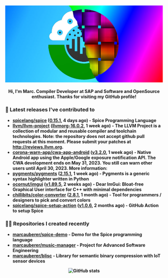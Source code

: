 <p align="center">
	<img src="https://raw.githubusercontent.com/marcauberer/marcauberer/master/images/frontpage-image.jpg">
	<br><br>
	<b>Hi, I'm Marc. Compiler Developer at SAP and Software and OpenSource enthusiast. Thanks for visiting my GitHub profile!
</p>

### 🚀 Latest releases I've contributed to


- [spicelang/spice](https://github.com/spicelang/spice) ([0.15.1](https://github.com/spicelang/spice/releases/tag/0.15.1), 4 days ago) - Spice Programming Language
- [llvm/llvm-project](https://github.com/llvm/llvm-project) ([llvmorg-16.0.2](https://github.com/llvm/llvm-project/releases/tag/llvmorg-16.0.2), 1 week ago) - The LLVM Project is a collection of modular and reusable compiler and toolchain technologies. Note: the repository does not accept github pull requests at this moment. Please submit your patches at http://reviews.llvm.org.
- [corona-warn-app/cwa-app-android](https://github.com/corona-warn-app/cwa-app-android) ([v3.2.0](https://github.com/corona-warn-app/cwa-app-android/releases/tag/v3.2.0), 1 week ago) - Native Android app using the Apple/Google exposure notification API. The CWA development ends on May 31, 2023. You still can warn other users until April 30, 2023. More information:
- [pygments/pygments](https://github.com/pygments/pygments) ([2.15.1](https://github.com/pygments/pygments/releases/tag/2.15.1), 1 week ago) - Pygments is a generic syntax highlighter written in Python
- [ocornut/imgui](https://github.com/ocornut/imgui) ([v1.89.5](https://github.com/ocornut/imgui/releases/tag/v1.89.5), 2 weeks ago) - Dear ImGui: Bloat-free Graphical User interface for C&#43;&#43; with minimal dependencies
- [chillibits/color-converter](https://github.com/chillibits/color-converter) ([2.8.1](https://github.com/chillibits/color-converter/releases/tag/2.8.1), 1 month ago) - Tool for programmers / designers to pick and convert colors
- [spicelang/spice-setup-action](https://github.com/spicelang/spice-setup-action) ([v1.0.6](https://github.com/spicelang/spice-setup-action/releases/tag/v1.0.6), 2 months ago) - GitHub Action to setup Spice 

### 👨‍💻 Repositories I created recently
- [marcauberer/spice-demo](https://github.com/marcauberer/spice-demo) - Demo for the Spice programming language
- [marcauberer/music-manager](https://github.com/marcauberer/music-manager) - Project for Advanced Software Engineering
- [marcauberer/blisc](https://github.com/marcauberer/blisc) - Library for semantic binary compression with IoT sensor devices

<p align="center">
	<img src="https://github-readme-stats.vercel.app/api?username=marcauberer&show_icons=true&theme=dark" alt="GitHub stats">
</p>
